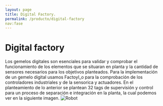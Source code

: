 ```yaml
---
layout: page
title: Digital Factory.
permalink: /producto/digital-factory
nav:fase
---
```


# Digital factory
Los gemelos digitales son esenciales para validar y comprobar el funcionamiento de los elementos que se situaran en planta y la cantidad de sensores necesarios para los objetivos planteados. Para  la implementación de un gemelo digital usamos FactoyI_o para la comprobación de los controladores industriales y de la sensorica y actuadores. 
En el planteamiento de lo anterior se plantean 32 tags de supervisión y control para un proceso de separación e integración en la planta, la cual podemos ver en la siguiente imagen. 
![Robot](https://github.com/dramirezch-UN/apm/digital_factory/Factoyio.PNG)
